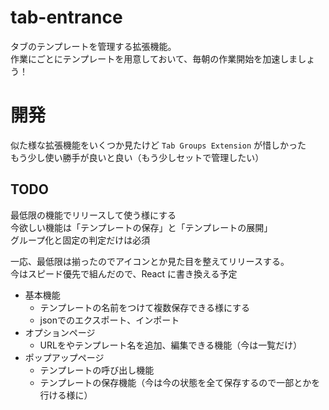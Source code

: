 # tab-entrance

タブのテンプレートを管理する拡張機能。  
作業にごとにテンプレートを用意しておいて、毎朝の作業開始を加速しましょう！

# 開発

似た様な拡張機能をいくつか見たけど `Tab Groups Extension` が惜しかった  
もう少し使い勝手が良いと良い（もう少しセットで管理したい）

## TODO

最低限の機能でリリースして使う様にする  
今欲しい機能は「テンプレートの保存」と「テンプレートの展開」  
グループ化と固定の判定だけは必須  

一応、最低限は揃ったのでアイコンとか見た目を整えてリリースする。  
今はスピード優先で組んだので、React に書き換える予定

- 基本機能
  - テンプレートの名前をつけて複数保存できる様にする
  - jsonでのエクスポート、インポート
- オプションページ
  - URLをやテンプレート名を追加、編集できる機能（今は一覧だけ）
- ポップアップページ
  - テンプレートの呼び出し機能
  - テンプレートの保存機能（今は今の状態を全て保存するので一部とかを行ける様に）
